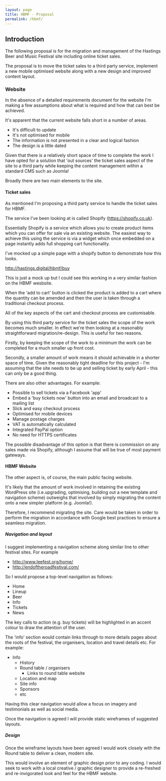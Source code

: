 ```yaml
---
layout: page
title: HBMF - Proposal
permalink: /hbmf/
---
```


Introduction
------------

The following proposal is for the migration and management of the Hastings Beer and Music Festival site including online ticket sales.

The proposal is to move the ticket sales to a third party service, implement a new mobile optimised website along with a new design and improved content layout.

### Website

In the absence of a detailed requirements document for the website I'm making a few assumptions about what is required and how that can best be achieved.  

It's apparent that the current website falls short in a number of areas.

- It's difficult to update
- It's not optimised for mobile
- The information is not presented in a clear and logical fashion
- The design is a little dated

Given that there is a relatively short space of time to complete the work I have opted for a solution that 'out sources' the ticket sales aspect of the site to a third party while keeping the content management within a standard CMS such as Joomla!

Broadly there are two main elements to the site.

#### Ticket sales

As mentioned I'm proposing a third party service to handle the ticket sales for HBMF.

The service I've been looking at is called Shopify (https://shopify.co.uk).

Essentially Shopify is a service which allows you to create product items which you can offer for sale via an existing website. The easiest way to achieve this using the service is via a widget which once embedded on a page instantly adds full shopping cart functionality.

I've mocked up a simple page with a shopify button to demonstrate how this looks.

http://hastings.digital/hbmf/buy

This is just a mock up but I could see this working in a very similar fashion on the HBMF wesbsite.

When the 'add to cart' button is clicked the product is added to a cart where the quantity can be amended and then the user is taken through a traditional checkout process.

All of the key aspects of the cart and checkout process are customisable.

By using this third party service for the ticket sales the scope of the work becomes much smaller. In effect we're then looking at a reasonably straightforward migration/re-design. This is useful for two reasons.

Firstly, by keeping the scope of the work to a minimum the work can be completed for a much smaller up front cost.

Secondly, a smaller amount of work means it should achievable in a shorter space of time. Given the reasonably tight deadline for this project - I'm assuming that the site needs to be up and selling ticket by early April - this can only be a good thing.

There are also other advantages. For example:

- Possible to sell tickets via a Facebook 'app'
- Embed a 'buy tickets now' button into an email and broadcast to a mailing list
- Slick and easy checkout process
- Optimised for mobile devices
- Manage postage charges
- VAT is automatically calculated
- Integrated PayPal option
- No need for HTTPS certificates

The possible disadvantage of this option is that there is commission on any sales made via Shopify, although I assume that will be true of most payment gateways.

#### HBMF Website

The other aspect is, of course, the main public facing website.

It's likely that the amount of work involved in retaining the existing WordPress site (i.e.upgrading, optimising, building out a new template and navigation scheme) outweighs that involved by simply  migrating the content onto a new simpler platform (e.g. Joomla!).

Therefore, I recommend migrating the site. Care would be taken in order to perform the migration in accordance with Google best practices to ensure a seamless migration.

##### Navigation and layout

I suggest implementing a navigation scheme along similar line to other festival sites. For example

- http://www.leefest.org/home/
- http://endoftheroadfestival.com/

So I would propose a top-level navigation as follows:

- Home
- Lineup
- Beer
- Info
- Tickets
- News

The key calls to action (e.g. buy tickets) will be highlighted in an accent colour to draw the attention of the user.

The 'info' section would contain links through to more details pages about the roots of the festival, the organisers, location and travel details etc. For example:

- Info
  - History
  - Round table / organisers
    - Links to round table website
  - Location and map
  - Site info
  - Sponsors
  - etc

Having this clear navigation would allow a focus on imagery and testimonials as well as social media.

Once the navigation is agreed I will provide static wireframes of suggested layouts.

##### Design

Once the wireframe layouts have been agreed I would work closely with the Round table to deliver a clean, modern site.

This would involve an element of graphic design prior to any coding.
I would seek to work with a local creative / graphic designer to provide a re-freshed and re-invigorated look and feel for the HBMF website.
